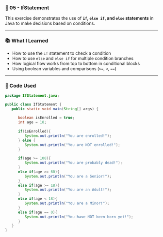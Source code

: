 ### 📁 05 - IfStatement

This exercise demonstrates the use of **`if`, `else if`, and `else` statements** in Java to make decisions based on conditions.

---

### 📚 What I Learned

- How to use the `if` statement to check a condition
- How to use `else` and `else if` for multiple condition branches
- How logical flow works from top to bottom in conditional blocks
- Using boolean variables and comparisons (`>=`, `<`, `==`)

---

### 🧠 Code Used

```java
package IfStatement.java;

public class IfStatement {
   public static void main(String[] args) {
      
      boolean isEnrolled = true;
      int age = 18;
      
      if(isEnrolled){
         System.out.println("You are enrolled!");
      } else {
         System.out.println("You are NOT enrolled!");
      }
      
      if(age >= 100){
         System.out.println("You are probably dead!");
      }
      else if(age >= 60){
         System.out.println("You are a Senior!");
      }
      else if(age >= 18){
         System.out.println("You are an Adult!");
      }
      else if(age < 18){
         System.out.println("You are a Minor!");
      }
      else if(age == 0){
         System.out.println("You have NOT been born yet!");
      }
   }
} 
